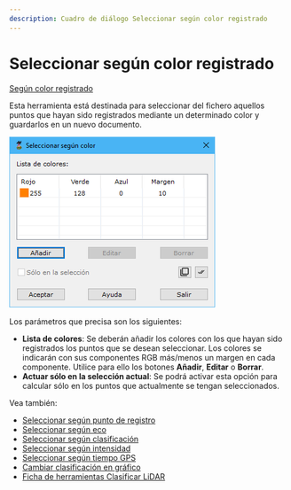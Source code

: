 ```yaml
---
description: Cuadro de diálogo Seleccionar según color registrado
---
```


# Seleccionar según color registrado

[Según color registrado](/mdtopx/modulo-laser/segun-color-registrado/)

Esta herramienta está destinada para seleccionar del fichero aquellos puntos que hayan sido registrados mediante un determinado color y guardarlos en un nuevo documento.

![Cuadro de diálogo Seleccionar según color](../../../.gitbook/assets/image-142.png)

Los parámetros que precisa son los siguientes:

* **Lista de colores**: Se deberán añadir los colores con los que hayan sido registrados los puntos que se desean seleccionar. Los colores se indicarán con sus componentes RGB más/menos un margen en cada componente. Utilice para ello los botones **Añadir**, **Editar** o **Borrar**.
* **Actuar sólo en la selección actual**: Se podrá activar esta opción para calcular sólo en los puntos que actualmente se tengan seleccionados.

Vea también:

* [Seleccionar según punto de registro](/mdtopx/modulo-laser/segun-punto-de-registro/seleccionar-segun-punto-de-registro.md)
* [Seleccionar según eco](/mdtopx/modulo-laser/segun-eco-lidar/seleccionar-segun-eco.md)
* [Seleccionar según clasificación](/mdtopx/modulo-laser/segun-clasificacion-lidar/seleccionar-segun-clasificacion.md)
* [Seleccionar según intensidad](/mdtopx/modulo-laser/segun-intensidad/seleccionar-segun-intensidad.md)
* [Seleccionar según tiempo GPS](/mdtopx/modulo-laser/segun-tiempo-gps/seleccionar-segun-tiempo-gps.md)
* [Cambiar clasificación en gráfico](/mdtopx/modulo-laser/editar/cambiar-clasificacion-en-grafico.md)
* [Ficha de herramientas Clasificar LiDAR](/mdtopx/fichas-de-herramientas/ficha-de-herramientas-clasificar-lidar.md)
